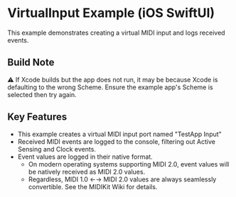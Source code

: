 # VirtualInput Example (iOS SwiftUI)

This example demonstrates creating a virtual MIDI input and logs received events.

## Build Note

⚠️ If Xcode builds but the app does not run, it may be because Xcode is defaulting to the wrong Scheme. Ensure the example app's Scheme is selected then try again.

## Key Features

- This example creates a virtual MIDI input port named "TestApp Input"
- Received MIDI events are logged to the console, filtering out Active Sensing and Clock events.
- Event values are logged in their native format.
  - On modern operating systems supporting MIDI 2.0, event values will be natively received as MIDI 2.0 values.
  - Regardless, MIDI 1.0 ←→ MIDI 2.0 values are always seamlessly convertible. See the MIDIKit Wiki for details.
